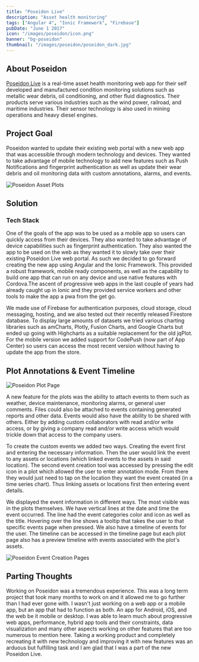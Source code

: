 ```yaml
---
title: "Poseidon Live"
description: "Asset health monitoring"
tags: ["Angular 4", "Ionic Framework", "Firebase"]
pubDate: "June 1 2017"
icon: "/images/poseidon/icon.png"
banner: "bg-poseidon"
thumbnail: "/images/poseidon/poseidon_dark.jpg"
---
```


## About Poseidon

<a href="https://www.poseidonsys.com" rel='noopener noreferrer' target="_blank">Poseidon Live</a> is a real-time asset health monitoring web app for their self developed and manufactured condition monitoring solutions such as metallic wear debris, oil conditioning, and other fluid diagnostics. Their products serve various industries such as the wind power, railroad, and maritime industries. Their sensor technology is also used in mining operations
and heavy diesel engines.

## Project Goal

Poseidon wanted to update their existing web portal with a new web app that was accessible through modern technology and devices. They wanted to take advantage of mobile technology to add new features such as Push Notifications and fingerprint authentication as well as update their wear debris and oil monitoring data with custom annotations, alarms, and events.

![Poseidon Asset Plots](/images/poseidon/screens/plots.jpg)

## Solution

### Tech Stack

One of the goals of the app was to be used as a mobile app so users can quickly access from their devices. They also wanted to take advantage of device capabilities such as fingerprint authentication. They also wanted the app to be used on the web as they wanted it to slowly take over their existing Poseidon Live web portal. As such we decided to go forward creating the new app using Angular and the Ionic Framework. This provided a robust framework, mobile ready components, as well as the capability to build one app that can run on any device and use native features with Cordova.The ascent of progressive web apps in the last couple of years had already caught up in Ionic and they provided service workers and other tools to make the app a pwa from the get go.

We made use of Firebase for authentication purposes, cloud storage, cloud messaging, hosting, and we also tested out their recently released Firestore database. To display large amounts of datasets we tried various charting libraries such as amCharts, Plotly, Fusion Charts, and Google Charts but ended up going with Highcharts as a suitable replacement for the old jqPlot. For the mobile version we added support for CodePush (now part of App Center) so users can access the most recent version without having to update the app from the store.

## Plot Annotations &amp; Event Timeline

![Poseidon Plot Page](/images/poseidon/screens/plot.jpg)

A new feature for the plots was the ability to attach events to them such as weather, device maintenance, monitoring alarms, or general user comments. Files could also be attached to events containing generated reports and other data. Events would also have the ability to be shared with others. Either by adding custom collaborators with read and/or write access, or by giving a company read and/or write access which would trickle down that access to the company users.

To create the custom events we added two ways. Creating the event first and entering the necessary information. Then the user would link the event to any assets or locations (which linked events to the assets in said location). The second event creation tool was accessed by pressing the edit icon in a plot which allowed the user to enter annotation mode. From there they would just need to tap on the location they want the event created (in a time series chart). Thus linking assets or locations first then entering event details.

We displayed the event information in different ways. The most visible was in the plots themselves. We have vertical lines at the date and time the event occurred. The line had the event categories color and icon as well as the title. Hovering over the line shows a tooltip that takes the user to that specific events page when pressed. We also have a timeline of events for the user. The timeline can be accessed in the timeline page but each plot page also has a preview timeline with events associated with the plot's assets.

![Poseidon Event Creation Pages](/images/poseidon/screens/event.jpg)

## Parting Thoughts

Working on Poseidon was a tremendous experience. This was a long term project that took many months to work on and it allowed me to go further than I had ever gone with. I wasn't just working on a web app or a mobile app, but an app that had to function as both. An app for Android, iOS, and the web be it mobile or desktop. I was able to learn much about progressive web apps, performance, hybrid app tools and their constraints, data visualization and many other aspects working on other features that are too numerous to mention here. Taking a working product and completely recreating it with new technology and improving it with new features was an arduous but fulfilling task and I am glad that I was a part of the new Poseidon Live.
